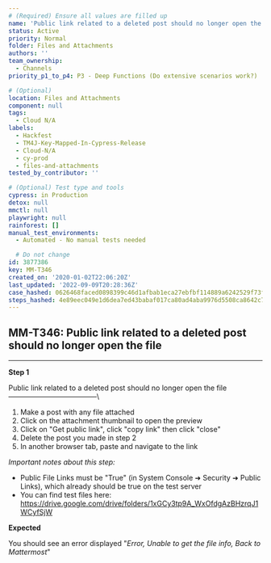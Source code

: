 ```yaml
---
# (Required) Ensure all values are filled up
name: 'Public link related to a deleted post should no longer open the file'
status: Active
priority: Normal
folder: Files and Attachments
authors: ''
team_ownership:
  - Channels
priority_p1_to_p4: P3 - Deep Functions (Do extensive scenarios work?)

# (Optional)
location: Files and Attachments
component: null
tags:
  - Cloud N/A
labels:
  - Hackfest
  - TM4J-Key-Mapped-In-Cypress-Release
  - Cloud-N/A
  - cy-prod
  - files-and-attachments
tested_by_contributor: ''

# (Optional) Test type and tools
cypress: in Production
detox: null
mmctl: null
playwright: null
rainforest: []
manual_test_environments:
  - Automated - No manual tests needed

  # Do not change
id: 3877386
key: MM-T346
created_on: '2020-01-02T22:06:20Z'
last_updated: '2022-09-09T20:28:36Z'
case_hashed: 0626468faced0898399c46d1afbab1eca27ebfbf114889a6242529f73f3218e2abee39a02110f00a6bf324d4063a9de5
steps_hashed: 4e89eec049e1d6dea7ed43babaf017ca80ad4aba9976d5508ca8642c721150a12abf6beb9dab1c833f2f3e5bf37b7fe3
---
```


<!-- (Auto-generated) Based on frontmatter's "key" and "name" -->

## MM-T346: Public link related to a deleted post should no longer open the file

---

**Step 1**

Public link related to a deleted post should no longer open the file\
–––––––––––––––––––––––––\\

1. Make a post with any file attached
2. Click on the attachment thumbnail to open the preview
3. Click on "Get public link", click "copy link" then click "close"
4. Delete the post you made in step 2
5. In another browser tab, paste and navigate to the link

_Important notes about this step:_

- Public File Links must be "True" (in System Console ➜ Security ➜ Public Links), which already should be true on the test server
- You can find test files here: <https://drive.google.com/drive/folders/1xGCy3tp9A_WxOfdgAzBHzrqJ1WCyfSjW>

**Expected**

You should see an error displayed "_Error, Unable to get the file info, Back to Mattermost_"
